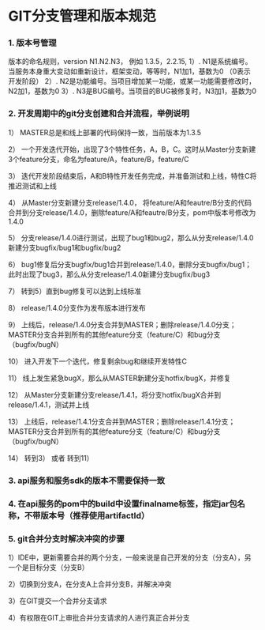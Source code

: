 # GIT分支管理和版本规范

### 1. 版本号管理

版本的命名规则，version N1.N2.N3， 例如 1.3.5，2.2.15, 
1）. N1是系统编号。当服务本身重大变动如重新设计，框架变动，等等时，N1加1，基数为0 （0表示开发阶段）
2）. N2是功能编号。当项目增加某一功能，或某一功能需要修改时，N2加1，基数为0 
3）. N3是BUG编号。当项目的BUG被修复时，N3加1，基数为0 



### 2. 开发周期中的git分支创建和合并流程，举例说明

1） MASTER总是和线上部署的代码保持一致，当前版本为1.3.5

2） 一个开发迭代开始，出现了3个特性任务，A，B，C。这时从Master分支新建3个feature分支，命名为feature/A，feature/B，feature/C

3） 迭代开发阶段结束后，A和B特性开发任务完成，并准备测试和上线，特性C将推迟测试和上线

4） 从Master分支新建分支release/1.4.0， 将feature/A和feautre/B分支的代码合并到分支release/1.4.0，删除feature/A和feautre/B分支，pom中版本号修改为1.4.0

5） 分支release/1.4.0进行测试，出现了bug1和bug2，那么从分支release/1.4.0新建分支bugfix/bug1和bugfix/bug2

6） bug1修复后分支bugfix/bug1合并到release/1.4.0，删除分支bugfix/bug1；此时出现了bug3，那么从分支release/1.4.0新建分支bugfix/bug3

7） 转到5）直到bug修复可以达到上线标准

8） release/1.4.0分支作为发布版本进行发布

9） 上线后，release/1.4.0分支合并到MASTER；删除release/1.4.0分支；MASTER分支合并到所有的其他feature分支（feature/C）和bug分支（bugfix/bugN）

10） 进入开发下一个迭代，修复剩余bug和继续开发特性C

11） 线上发生紧急bugX，那么从MASTER新建分支hotfix/bugX，并修复

12） 从Master分支新建分支release/1.4.1，将分支hotfix/bugX合并到release/1.4.1，测试并上线

13） 上线后，release/1.4.1分支合并到MASTER；删除release/1.4.1分支；MASTER分支合并到所有的其他feature分支（feature/C）和bug分支（bugfix/bugN）

14） 转到3） 或者 转到11）



### 3. api服务和服务sdk的版本不需要保持一致



### 4. 在api服务的pom中的build中设置finalname标签，指定jar包名称，不带版本号（推荐使用artifactId）



### 5. git合并分支时解决冲突的步骤

1）IDE中，更新需要合并的两个分支，一般来说是自己开发的分支（分支A），另一个是目标分支（分支B）

2）切换到分支A，在分支A上合并分支B，并解决冲突

3）在GIT提交一个合并分支请求

4）有权限在GIT上审批合并分支请求的人进行真正合并分支